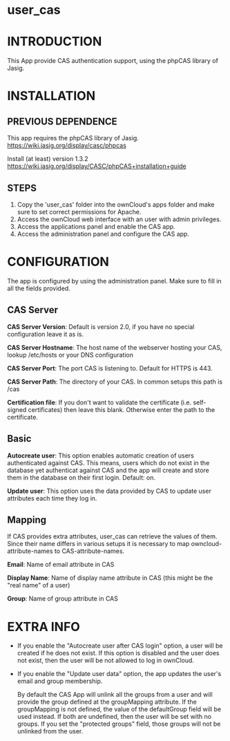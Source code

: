 user_cas
===========


INTRODUCTION
============

This App provide CAS authentication support, using the phpCAS library of Jasig.


INSTALLATION
============

PREVIOUS DEPENDENCE
-------------------

This app requires the phpCAS library of Jasig. https://wiki.jasig.org/display/casc/phpcas

Install (at least) version 1.3.2 https://wiki.jasig.org/display/CASC/phpCAS+installation+guide


STEPS
-----

1. Copy the 'user_cas' folder into the ownCloud's apps folder and make sure to set correct permissions for Apache.
2. Access the ownCloud web interface with an user with admin privileges.
3. Access the applications panel and enable the CAS app.
4. Access the administration panel and configure the CAS app.

CONFIGURATION
=============

The app is configured by using the administration panel. Make sure to fill in all the fields provided. 

CAS Server
----------

**CAS Server Version**: Default is version 2.0, if you have no special configuration leave it as is.

**CAS Server Hostname**: The host name of the webserver hosting your CAS, lookup /etc/hosts or your DNS configuration

**CAS Server Port**: The port CAS is listening to. Default for HTTPS is 443.

**CAS Server Path**: The directory of your CAS. In common setups this path is /cas 

**Certification file**: If you don't want to validate the certificate (i.e. self-signed certificates) then leave this blank. Otherwise enter the path to the certificate.

Basic
-----

**Autocreate user**: This option enables automatic creation of users authenticated against CAS. This means, users which do not exist in the database yet authenticat against CAS and the app will create and store them in the database on their first login. Default: on.

**Update user**: This option uses the data provided by CAS to update user attributes each time they log in.

Mapping
-------

If CAS provides extra attributes, user_cas can retrieve the values of them. Since their name differs in various setups it is necessary to map owncloud-attribute-names to CAS-attribute-names.

**Email**: Name of email attribute in CAS

**Display Name**: Name of display name attribute in CAS (this might be the "real name" of a user)

**Group**: Name of group attribute in CAS 

EXTRA INFO
==========

* If you enable the "Autocreate user after CAS login" option, a user will be created if he does not exist. If this option is disabled and the user does not exist, then the user will be not allowed to log in ownCloud.

* If you enable the "Update user data" option, the app updates the user's email and group membership.

  By default the CAS App will unlink all the groups from a user and will provide the group defined at the groupMapping attribute. If the groupMapping is not defined, the value of the defaultGroup field will be used instead. If both are undefined, then the user will be set with no groups.
If you set the "protected groups" field, those groups will not be unlinked from the user.
